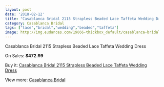 ```yaml
---
layout: post
date: '2018-02-12'
title: "Casablanca Bridal 2115 Strapless Beaded Lace Taffeta Wedding Dress"
category: Casablanca Bridal
tags: ["lace","bridal","wedding","beaded","taffeta"]
image: http://img.eudances.com/19066-thickbox_default/casablanca-bridal-2115-strapless-beaded-lace-taffeta-wedding-dress.jpg
---
```

Casablanca Bridal 2115 Strapless Beaded Lace Taffeta Wedding Dress

On Sales: **$472.99**
<a href="https://www.eudances.com/en/casablanca-bridal/5671-casablanca-bridal-2115-strapless-beaded-lace-taffeta-wedding-dress.html"><amp-img layout="responsive" width="600" height="600" src="//img.eudances.com/19066-thickbox_default/casablanca-bridal-2115-strapless-beaded-lace-taffeta-wedding-dress.jpg" alt="Casablanca Bridal 2115 Strapless Beaded Lace Taffeta Wedding Dress 0" /></a>
<a href="https://www.eudances.com/en/casablanca-bridal/5671-casablanca-bridal-2115-strapless-beaded-lace-taffeta-wedding-dress.html"><amp-img layout="responsive" width="600" height="600" src="//img.eudances.com/19068-thickbox_default/casablanca-bridal-2115-strapless-beaded-lace-taffeta-wedding-dress.jpg" alt="Casablanca Bridal 2115 Strapless Beaded Lace Taffeta Wedding Dress 1" /></a>
<a href="https://www.eudances.com/en/casablanca-bridal/5671-casablanca-bridal-2115-strapless-beaded-lace-taffeta-wedding-dress.html"><amp-img layout="responsive" width="600" height="600" src="//img.eudances.com/19067-thickbox_default/casablanca-bridal-2115-strapless-beaded-lace-taffeta-wedding-dress.jpg" alt="Casablanca Bridal 2115 Strapless Beaded Lace Taffeta Wedding Dress 2" /></a>

Buy it: [Casablanca Bridal 2115 Strapless Beaded Lace Taffeta Wedding Dress](https://www.eudances.com/en/casablanca-bridal/5671-casablanca-bridal-2115-strapless-beaded-lace-taffeta-wedding-dress.html "Casablanca Bridal 2115 Strapless Beaded Lace Taffeta Wedding Dress")

View more: [Casablanca Bridal](https://www.eudances.com/en/4-casablanca-bridal "Casablanca Bridal")